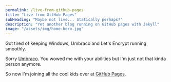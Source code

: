 ```yaml
---
permalink: /live-from-github-pages
title: "Live from GitHub Pages"
subHeading: "Maybe not live... Statically perhaps?"
description: "Yet another blog running on GitHub pages with Jekyll"
image: "/assets/img/home-hero.jpg"
---
```


Got tired of keeping Windows, Umbraco and Let's Encrypt running smoothly.

Sorry [Umbraco](https://umbraco.com/ "Umbraco"). You wowed me with your abilities but I'm just not that kinda person anymore.

So now I'm joining all the cool kids over at [GitHub Pages](https://pages.github.com/).
